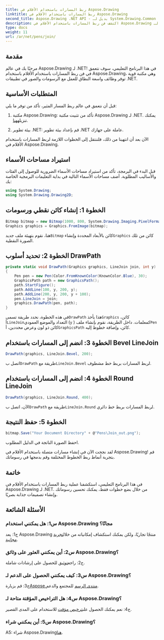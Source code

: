 ```yaml
---
title: ربط المسارات باستخدام الأقلام في Aspose.Drawing
linktitle: ربط المسارات باستخدام الأقلام في Aspose.Drawing
second_title: Aspose.Drawing .NET API - بديل لـ System.Drawing.Common
description: اكتشف فن ربط المسارات باستخدام الأقلام في Aspose.Drawing لـ .NET. أنشئ رسومات مذهلة باستخدام خيارات LineJoin.
type: docs
weight: 11
url: /ar/net/pens/join/
---
```

## مقدمة

مرحبًا بك في عالم Aspose.Drawing لـ .NET! في هذا البرنامج التعليمي، سوف نتعمق في فن ربط المسارات باستخدام الأقلام باستخدام Aspose.Drawing، وهي مكتبة قوية توفر وظائف واسعة النطاق للعمل مع الرسومات والصور في تطبيقات .NET.

## المتطلبات الأساسية

قبل أن نتعمق في عالم ربط المسار المثير، تأكد من توفر ما يلي:

1.  مكتبة Aspose.Drawing: تأكد من تثبيت مكتبة Aspose.Drawing لـ .NET. يمكنك تنزيله[هنا](https://releases.aspose.com/drawing/net/).

2. بيئة تطوير .NET: قم بإعداد بيئة تطوير .NET عاملة على جهازك.

الآن بعد أن انتهينا من ذلك، فلننتقل إلى الخطوات اللازمة لربط المسارات باستخدام الأقلام في Aspose.Drawing.

## استيراد مساحات الأسماء

قبل البدء في البرمجة، تأكد من استيراد مساحات الأسماء الضرورية للوصول إلى الفئات والأساليب المطلوبة. أضف مساحات الأسماء التالية في بداية التعليمات البرمجية الخاصة بك:

```csharp
using System.Drawing;
using System.Drawing.Drawing2D;
```

## الخطوة 1: إنشاء كائن نقطي ورسومات

```csharp
Bitmap bitmap = new Bitmap(1000, 800, System.Drawing.Imaging.PixelFormat.Format32bppPArgb);
Graphics graphics = Graphics.FromImage(bitmap);
```

 هنا، نقوم بتهيئة ملف جديد`Bitmap` كائن بالأبعاد المحددة وإنشاء`Graphics` كائن من تلك الصورة النقطية.

## الخطوة 2: تحديد أسلوب DrawPath

```csharp
private static void DrawPath(Graphics graphics, LineJoin join, int y)
{
    Pen pen = new Pen(Color.FromKnownColor(KnownColor.Blue), 30);
    GraphicsPath path = new GraphicsPath();
    path.StartFigure();
    path.AddLine(100, y, 200, y);
    path.AddLine(200, y, 200, y + 100);
    pen.LineJoin = join;
    graphics.DrawPath(pen, path);
}
```

 في هذه الخطوة، نحدد طريقة تسمى`DrawPath` هذا يأخذ`Graphics` كائن، أ`LineJoin`التعداد والموضع العمودي (`y` ) كمعلمات. داخل الطريقة، نقوم بإنشاء ملف`Pen` كائن ذو لون وعرض محددين، أ`GraphicsPath` كائن، وإضافة خطوط إليه.

## الخطوة 3: انضم إلى المسارات باستخدام Bevel LineJoin

```csharp
DrawPath(graphics, LineJoin.Bevel, 200);
```

 اتصل ب`DrawPath` طريقة مع`LineJoin.Bevel` لربط المسارات بربط خط مشطوف.

## الخطوة 4: انضم إلى المسارات باستخدام Round LineJoin

```csharp
DrawPath(graphics, LineJoin.Round, 400);
```

 الآن، اتصل ب`DrawPath` طريقة مع`LineJoin.Round` لربط المسارات بربط خط دائري.

## الخطوة 5: حفظ النتيجة

```csharp
bitmap.Save("Your Document Directory" + @"Pens\Join_out.png");
```

احفظ الصورة الناتجة في الدليل المطلوب.

لقد نجحت الآن في إنشاء مسارات متصلة باستخدام الأقلام في Aspose.Drawing! قم بتجربة أنماط ربط الخطوط المختلفة وقم بدمجها في رسوماتك.

## خاتمة

في هذا البرنامج التعليمي، استكشفنا عملية ربط المسارات باستخدام الأقلام في Aspose.Drawing لـ .NET. من خلال بضع خطوات فقط، يمكنك تحسين رسوماتك وإنشاء تصميمات جذابة بصريًا.

## الأسئلة الشائعة

### س1: هل يمكنني استخدام Aspose.Drawing مجانًا؟

 ج1: يعد Aspose.Drawing منتجًا تجاريًا، ولكن يمكنك استكشاف إمكانياته من خلال[تجربة مجانية](https://releases.aspose.com/).

### س2: أين يمكنني العثور على وثائق Aspose.Drawing؟

 ج2: راجع[توثيق](https://reference.aspose.com/drawing/net/) للحصول على إرشادات شاملة.

### س3: كيف يمكنني الحصول على الدعم لـ Aspose.Drawing؟

 ج3: قم بزيارة[Aspose.منتدى الرسم](https://forum.aspose.com/c/diagram/17) للمجتمع والدعم.

### س4: هل التراخيص المؤقتة متاحة لـ Aspose.Drawing؟

 ج4: نعم يمكنك الحصول على[ترخيص مؤقت](https://purchase.aspose.com/temporary-license/) للاستخدام على المدى القصير.

### س5: أين يمكنني شراء Aspose.Drawing؟

 A5: شراء Aspose.Drawing[هنا](https://purchase.aspose.com/buy).